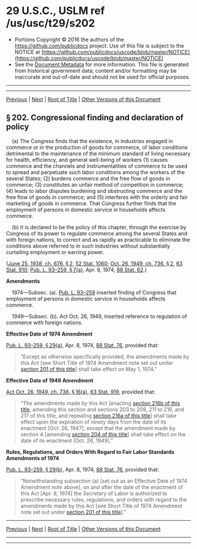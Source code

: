 ---
---

# 29 U.S.C., USLM ref /us/usc/t29/s202

* Portions Copyright © 2016 the authors of the https://github.com/publicdocs project.
  Use of this file is subject to the NOTICE at [https://github.com/publicdocs/uscode/blob/master/NOTICE](https://github.com/publicdocs/uscode/blob/master/NOTICE)
* See the [Document Metadata](././../../../..//README.md) for more information.
  This file is generated from historical government data; content and/or formatting may be inaccurate and out-of-date and should not be used for official purposes.

----------
----------

[Previous](./../../../..//us/usc/t29/ch8/m__us_usc_t29_s201.md) | [Next](./../../../..//us/usc/t29/ch8/m__us_usc_t29_s203.md) | [Root of Title](./../../../../) | [Other Versions of this Document](https://publicdocs.github.io/go/links?ns=uslm&ref=%2Fus%2Fusc%2Ft29%2Fs202)

## § 202. Congressional finding and declaration of policy

    (a) The Congress finds that the existence, in industries engaged in commerce or in the production of goods for commerce, of labor conditions detrimental to the maintenance of the minimum standard of living necessary for health, efficiency, and general well-being of workers (1) causes commerce and the channels and instrumentalities of commerce to be used to spread and perpetuate such labor conditions among the workers of the several States; (2) burdens commerce and the free flow of goods in commerce; (3) constitutes an unfair method of competition in commerce; (4) leads to labor disputes burdening and obstructing commerce and the free flow of goods in commerce; and (5) interferes with the orderly and fair marketing of goods in commerce. That Congress further finds that the employment of persons in domestic service in households affects commerce.

    (b) It is declared to be the policy of this chapter, through the exercise by Congress of its power to regulate commerce among the several States and with foreign nations, to correct and as rapidly as practicable to eliminate the conditions above referred to in such industries without substantially curtailing employment or earning power.

([June 25, 1938, ch. 676, § 2][/us/act/1938-06-25/ch676/s2], [52 Stat. 1060][/us/stat/52/1060]; [Oct. 26, 1949, ch. 736, § 2][/us/act/1949-10-26/ch736/s2], [63 Stat. 910][/us/stat/63/910]; [Pub. L. 93–259, § 7(a)][/us/pl/93/259/s7/a], Apr. 8, 1974, [88 Stat. 62][/us/stat/88/62].)

 __Amendments__ 

    1974—Subsec. (a). [Pub. L. 93–259][/us/pl/93/259] inserted finding of Congress that employment of persons in domestic service in households affects commerce.

    1949—Subsec. (b). Act Oct. 26, 1949, inserted reference to regulation of commerce with foreign nations.

 __Effective Date of 1974 Amendment__ 

[Pub. L. 93–259, § 29(a)][/us/pl/93/259/s29/a], Apr. 8, 1974, [88 Stat. 76][/us/stat/88/76], provided that: 

> “Except as otherwise specifically provided, the amendments made by this Act \[see Short Title of 1974 Amendment note set out under [section 201 of this title][/us/usc/t29/s201]\] shall take effect on May 1, 1974.”

 __Effective Date of 1949 Amendment__ 

[Act Oct. 26, 1949, ch. 736, § 16(a)][/us/act/1949-10-26/ch736/s16/a], [63 Stat. 919][/us/stat/63/919], provided that: 

> “The amendments made by this Act \[enacting [section 216b of this title][/us/usc/t29/s216b], amending this section and sections 203 to 208, 211 to 216, and 217 of this title, and repealing [section 216a of this title][/us/usc/t29/s216a]\] shall take effect upon the expiration of ninety days from the date of its enactment \[Oct. 26, 1947\]; except that the amendment made by section 4 \[amending [section 204 of this title][/us/usc/t29/s204]\] shall take effect on the date of its enactment \[Oct. 26, 1949\].”

 __Rules, Regulations, and Orders With Regard to Fair Labor Standards Amendments of 1974__ 

[Pub. L. 93–259, § 29(b)][/us/pl/93/259/s29/b], Apr. 8, 1974, [88 Stat. 76][/us/stat/88/76], provided that: 

> “Notwithstanding subsection (a) \[set out as an Effective Date of 1974 Amendment note above\], on and after the date of the enactment of this Act \[Apr. 8, 1974\] the Secretary of Labor is authorized to prescribe necessary rules, regulations, and orders with regard to the amendments made by this Act \[see Short Title of 1974 Amendment note set out under [section 201 of this title][/us/usc/t29/s201]\].”

----------

[Previous](./../../../..//us/usc/t29/ch8/m__us_usc_t29_s201.md) | [Next](./../../../..//us/usc/t29/ch8/m__us_usc_t29_s203.md) | [Root of Title](./../../../../) | [Other Versions of this Document](https://publicdocs.github.io/go/links?ns=uslm&ref=%2Fus%2Fusc%2Ft29%2Fs202)

----------
----------

[/us/act/1938-06-25/ch676/s2]: https://publicdocs.github.io/go/links?ns=uslm&ref=%2Fus%2Fact%2F1938-06-25%2Fch676%2Fs2
[/us/stat/52/1060]: https://publicdocs.github.io/go/links?ns=uslm&ref=%2Fus%2Fstat%2F52%2F1060
[/us/act/1949-10-26/ch736/s2]: https://publicdocs.github.io/go/links?ns=uslm&ref=%2Fus%2Fact%2F1949-10-26%2Fch736%2Fs2
[/us/stat/63/910]: https://publicdocs.github.io/go/links?ns=uslm&ref=%2Fus%2Fstat%2F63%2F910
[/us/pl/93/259/s7/a]: https://publicdocs.github.io/go/links?ns=uslm&ref=%2Fus%2Fpl%2F93%2F259%2Fs7%2Fa
[/us/stat/88/62]: https://publicdocs.github.io/go/links?ns=uslm&ref=%2Fus%2Fstat%2F88%2F62
[/us/pl/93/259]: https://publicdocs.github.io/go/links?ns=uslm&ref=%2Fus%2Fpl%2F93%2F259
[/us/pl/93/259/s29/a]: https://publicdocs.github.io/go/links?ns=uslm&ref=%2Fus%2Fpl%2F93%2F259%2Fs29%2Fa
[/us/stat/88/76]: https://publicdocs.github.io/go/links?ns=uslm&ref=%2Fus%2Fstat%2F88%2F76
[/us/usc/t29/s201]: https://publicdocs.github.io/go/links?ns=uslm&ref=%2Fus%2Fusc%2Ft29%2Fs201
[/us/act/1949-10-26/ch736/s16/a]: https://publicdocs.github.io/go/links?ns=uslm&ref=%2Fus%2Fact%2F1949-10-26%2Fch736%2Fs16%2Fa
[/us/stat/63/919]: https://publicdocs.github.io/go/links?ns=uslm&ref=%2Fus%2Fstat%2F63%2F919
[/us/usc/t29/s216b]: https://publicdocs.github.io/go/links?ns=uslm&ref=%2Fus%2Fusc%2Ft29%2Fs216b
[/us/usc/t29/s216a]: https://publicdocs.github.io/go/links?ns=uslm&ref=%2Fus%2Fusc%2Ft29%2Fs216a
[/us/usc/t29/s204]: https://publicdocs.github.io/go/links?ns=uslm&ref=%2Fus%2Fusc%2Ft29%2Fs204
[/us/pl/93/259/s29/b]: https://publicdocs.github.io/go/links?ns=uslm&ref=%2Fus%2Fpl%2F93%2F259%2Fs29%2Fb
[/us/stat/88/76]: https://publicdocs.github.io/go/links?ns=uslm&ref=%2Fus%2Fstat%2F88%2F76
[/us/usc/t29/s201]: https://publicdocs.github.io/go/links?ns=uslm&ref=%2Fus%2Fusc%2Ft29%2Fs201


